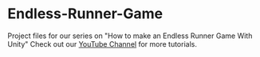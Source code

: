 # Endless-Runner-Game
Project files for our series on "How to make an Endless Runner Game With Unity"   Check out our [YouTube Channel](https://www.youtube.com/channel/UCUJGE6eXB1OXPXbx4CXzTPA) for more tutorials.
